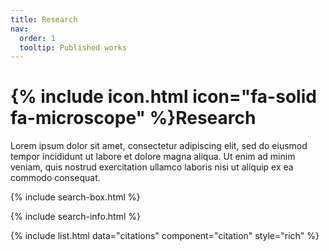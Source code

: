 ```yaml
---
title: Research
nav:
  order: 1
  tooltip: Published works
---
```


# {% include icon.html icon="fa-solid fa-microscope" %}Research

Lorem ipsum dolor sit amet, consectetur adipiscing elit, sed do eiusmod tempor incididunt ut labore et dolore magna aliqua.
Ut enim ad minim veniam, quis nostrud exercitation ullamco laboris nisi ut aliquip ex ea commodo consequat.

<!-- {% include section.html %}

## Highlighted

{% include citation.html lookup="Open collaborative writing with Manubot" style="rich" %}

{% include section.html %}

## All -->

{% include search-box.html %}

{% include search-info.html %}

{% include list.html data="citations" component="citation" style="rich" %}
